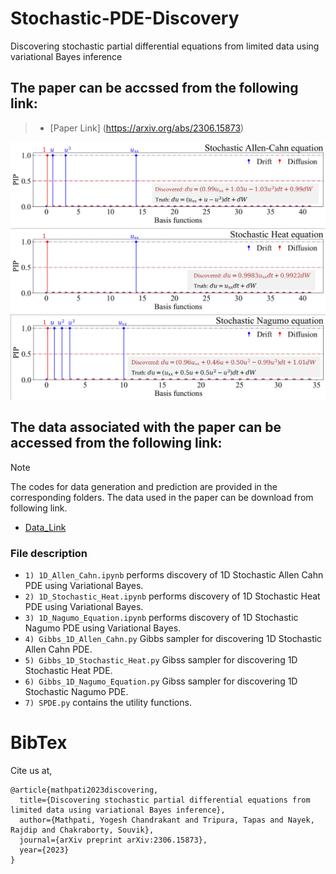 # Stochastic-PDE-Discovery
Discovering stochastic partial differential equations from limited data using variational Bayes inference

## The paper can be accssed from the following link:
> + [Paper Link] (https://arxiv.org/abs/2306.15873)

![Stochastic Allen Cahn PDE Discovery](discovery_AC.png)
![Stochastic Heat Equation Discovery](discovery_Heat.png)
![Stochastic Nagumo PDE Discovery](discovery_Nagumo.png)

## The data associated with the paper can be accessed from the following link:
> [!NOTE]
> The codes for data generation and prediction are provided in the corresponding folders. The data used in the paper can be download from following link.
> + [Data_Link](https://drive.google.com/drive/folders/1bs6werCQUhS30EDK46VtpyRQnlgh0F_i?usp=sharing)

### File description
  + `1) 1D_Allen_Cahn.ipynb` performs discovery of 1D Stochastic Allen Cahn PDE using Variational Bayes.
  + `2) 1D_Stochastic_Heat.ipynb` performs discovery of 1D Stochastic Heat PDE using Variational Bayes.
  + `3) 1D_Nagumo_Equation.ipynb` performs discovery of 1D Stochastic Nagumo PDE using Variational Bayes.
  + `4) Gibbs_1D_Allen_Cahn.py` Gibbs sampler for discovering 1D Stochastic Allen Cahn PDE.
  + `5) Gibbs_1D_Stochastic_Heat.py` Gibss sampler for discovering 1D Stochastic Heat PDE.
  + `6) Gibbs_1D_Nagumo_Equation.py` Gibss sampler for discovering 1D Stochastic Nagumo PDE.
  + `7) SPDE.py` contains the utility functions.

# BibTex
Cite us at,
```
@article{mathpati2023discovering,
  title={Discovering stochastic partial differential equations from limited data using variational Bayes inference},
  author={Mathpati, Yogesh Chandrakant and Tripura, Tapas and Nayek, Rajdip and Chakraborty, Souvik},
  journal={arXiv preprint arXiv:2306.15873},
  year={2023}
}
```

